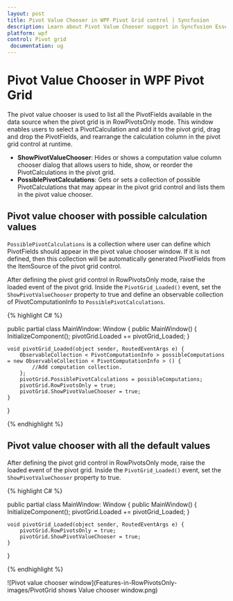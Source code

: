 ```yaml
---
layout: post
title: Pivot Value Chooser in WPF Pivot Grid control | Syncfusion
description: Learn about Pivot Value Chooser support in Syncfusion Essential Studio WPF Pivot Grid control, its elements and more.
platform: wpf
control: Pivot grid
 documentation: ug
---
```


# Pivot Value Chooser in WPF Pivot Grid

The pivot value chooser is used to list all the PivotFields available in the data source when the pivot grid is in RowPivotsOnly mode. This window enables users to select a PivotCalculation and add it to the pivot grid, drag and drop the PivotFields, and rearrange the calculation column in the pivot grid control at runtime.

* **ShowPivotValueChooser**: Hides or shows a computation value column chooser dialog that allows users to hide, show, or reorder the PivotCalculations in the pivot grid.
* **PossiblePivotCalculations**: Gets or sets a collection of possible PivotCalculations that may appear in the pivot grid control and lists them in the pivot value chooser.

## Pivot value chooser with possible calculation values

`PossiblePivotCalculations` is a collection where user can define which PivotFields should appear in the pivot value chooser window. If it is not defined, then this collection will be automatically generated PivotFields from the ItemSource of the pivot grid control.

After defining the pivot grid control in RowPivotsOnly mode, raise the loaded event of the pivot grid. Inside the `PivotGrid_Loaded()` event, set the `ShowPivotValueChooser` property to true and define an observable collection of PivotComputationInfo to `PossiblePivotCalculations`.

{% highlight C# %}

public partial class MainWindow: Window
{
    public MainWindow() {
        InitializeComponent();
        pivotGrid.Loaded += pivotGrid_Loaded;
    }

    void pivotGrid_Loaded(object sender, RoutedEventArgs e) {
        ObservableCollection < PivotComputationInfo > possibleComputations = new ObservableCollection < PivotComputationInfo > () {
            //Add computation collection.
        };
        pivotGrid.PossiblePivotCalculations = possibleComputations;
        pivotGrid.RowPivotsOnly = true;
        pivotGrid.ShowPivotValueChooser = true;
    }
}

{% endhighlight %}

## Pivot value chooser with all the default values

After defining the pivot grid control in RowPivotsOnly mode, raise the loaded event of the pivot grid. Inside the `PivotGrid_Loaded()` event, set the `ShowPivotValueChooser` property to true.

{% highlight C# %}

public partial class MainWindow: Window
{
    public MainWindow() {
        InitializeComponent();
        pivotGrid.Loaded += pivotGrid_Loaded;
    }

    void pivotGrid_Loaded(object sender, RoutedEventArgs e) {
        pivotGrid.RowPivotsOnly = true;
        pivotGrid.ShowPivotValueChooser = true;
    }
}

{% endhighlight %}

![Pivot value chooser window](Features-in-RowPivotsOnly-images/PivotGrid shows Value chooser window.png)
